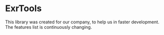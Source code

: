 # ExrTools

This library was created for our company, to help us in faster development. 
The features list is continuously changing.

